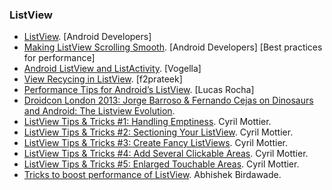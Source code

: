 ###  ListView
  * [ListView](http://developer.android.com/guide/topics/ui/layout/listview.html). [Android Developers]
  * [Making ListView Scrolling Smooth](http://developer.android.com/training/improving-layouts/smooth-scrolling.html). [Android Developers] [Best practices for performance]
  * [Android ListView and ListActivity](http://www.vogella.com/articles/AndroidListView/article.html). [Vogella]
  * [View Recycing in ListView](http://f2prateek.com/blog/2013/04/14/view-recycing-in-listview/). [f2prateek]
  * [Performance Tips for Android’s ListView](http://lucasr.org/2012/04/05/performance-tips-for-androids-listview/). [Lucas Rocha]
  * [Droidcon London 2013: Jorge Barroso & Fernando Cejas on Dinosaurs and Android: The Listview Evolution](http://skillsmatter.com/podcast/home/dinosaurs-and-android-the-listview-evolution/hg-8574).
  * [ListView Tips & Tricks #1: Handling Emptiness](http://cyrilmottier.com/2011/06/20/listview-tips-tricks-1-handle-emptiness/). Cyril Mottier.
  * [ListView Tips & Tricks #2: Sectioning Your ListView](http://cyrilmottier.com/2011/07/05/listview-tips-tricks-2-section-your-listview/). Cyril Mottier.
  * [ListView Tips & Tricks #3: Create Fancy ListViews](http://cyrilmottier.com/2011/08/08/listview-tips-tricks-3-create-fancy-listviews/). Cyril Mottier.
  * [ListView Tips & Tricks #4: Add Several Clickable Areas](http://cyrilmottier.com/2011/11/23/listview-tips-tricks-4-add-several-clickable-areas/). Cyril Mottier.
  * [ListView Tips & Tricks #5: Enlarged Touchable Areas](http://cyrilmottier.com/2012/02/16/listview-tips-tricks-5-enlarged-touchable-areas/). Cyril Mottier.
  * [Tricks to boost performance of ListView](http://optimizationtricks.blogspot.in/2014/01/tricks-to-boost-performance-of-list-view.html). Abhishek Birdawade.
